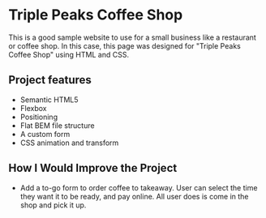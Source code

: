 # Triple Peaks Coffee Shop

This is a good sample website to use for a small business like a restaurant or coffee shop. In this case, this page was designed for "Triple Peaks Coffee Shop" using HTML and CSS.

## Project features

- Semantic HTML5
- Flexbox
- Positioning
- Flat BEM file structure
- A custom form
- CSS animation and transform

## How I Would Improve the Project

- Add a to-go form to order coffee to takeaway. User can select the time they want it to be ready, and pay online. All user does is come in the shop and pick it up.
